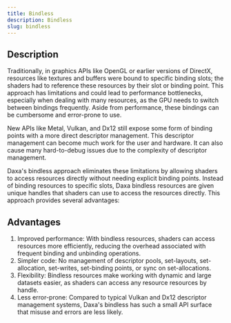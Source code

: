 ```yaml
---
title: Bindless
description: Bindless
slug: bindless
---
```


## Description

Traditionally, in graphics APIs like OpenGL or earlier versions of DirectX, resources like textures and buffers were bound to specific binding slots; the shaders had to reference these resources by their slot or binding point. This approach has limitations and could lead to performance bottlenecks, especially when dealing with many resources, as the GPU needs to switch between bindings frequently. Aside from performance, these bindings can be cumbersome and error-prone to use.

New APIs like Metal, Vulkan, and Dx12 still expose some form of binding points with a more direct descriptor management. This descriptor management can become much work for the user and hardware. It can also cause many hard-to-debug issues due to the complexity of descriptor management.

Daxa's bindless approach eliminates these limitations by allowing shaders to access resources directly without needing explicit binding points. Instead of binding resources to specific slots, Daxa bindless resources are given unique handles that shaders can use to access the resources directly. This approach provides several advantages:

## Advantages

1. Improved performance: With bindless resources, shaders can access resources more efficiently, reducing the overhead associated with frequent binding and unbinding operations.
2. Simpler code: No management of descriptor pools, set-layouts, set-allocation, set-writes, set-binding points, or sync on set-allocations.
3. Flexibility: Bindless resources make working with dynamic and large datasets easier, as shaders can access any resource resources by handle.
4. Less error-prone: Compared to typical Vulkan and Dx12 descriptor management systems, Daxa's bindless has such a small API surface that misuse and errors are less likely.
